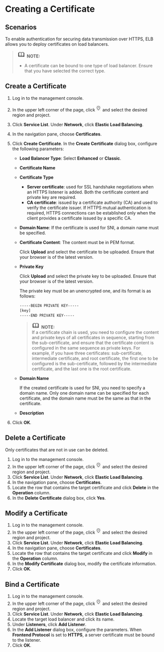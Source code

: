 # Creating a Certificate<a name="EN-US_TOPIC_0092382557"></a>

## Scenarios<a name="section55362545171830"></a>

To enable authentication for securing data transmission over HTTPS, ELB allows you to deploy certificates on load balancers. 

>![](public_sys-resources/icon-note.gif) **NOTE:**   
>-   A certificate can be bound to one type of load balancer. Ensure that you have selected the correct type.  

## Create a Certificate<a name="section26868475171830"></a>

1.  Log in to the management console.
2.  In the upper left corner of the page, click  ![](figures/en-us_image_0163776996.jpg)  and select the desired region and project.
3.  Click  **Service List**. Under  **Network**, click  **Elastic Load Balancing**.
4.  In the navigation pane, choose  **Certificates**.
5.  Click  **Create Certificate**. In the  **Create Certificate**  dialog box, configure the following parameters:
    -   **Load Balancer Type**: Select  **Enhanced**  or  **Classic**.
    -   **Certificate Name**
    -   **Certificate Type**
        -   **Server certificate**: used for SSL handshake negotiations when an HTTPS listener is added. Both the certificate content and private key are required.
        -   **CA certificate**: issued by a certificate authority \(CA\) and used to verify the certificate issuer. If HTTPS mutual authentication is required, HTTPS connections can be established only when the client provides a certificate issued by a specific CA.

    -   **Domain Name**: If the certificate is used for SNI, a domain name must be specified.
    -   **Certificate Content**: The content must be in PEM format.

        Click  **Upload**  and select the certificate to be uploaded. Ensure that your browser is of the latest version.

    -   **Private Key**

        Click  **Upload**  and select the private key to be uploaded. Ensure that your browser is of the latest version.

        The private key must be an unencrypted one, and its format is as follows:

        ```
        -----BEGIN PRIVATE KEY-----
        [key]
        -----END PRIVATE KEY-----
        ```

        >![](public_sys-resources/icon-note.gif) **NOTE:**   
        >If a certificate chain is used, you need to configure the content and private keys of all certificates in sequence, starting from the sub-certificate, and ensure that the certificate content is configured in the same sequence as private keys. For example, if you have three certificates: sub-certificate, intermediate certificate, and root certificate, the first one to be configured is the sub-certificate, followed by the intermediate certificate, and the last one is the root certificate.  

    -   **Domain Name**

        If the created certificate is used for SNI, you need to specify a domain name. Only one domain name can be specified for each certificate, and the domain name must be the same as that in the certificate.

    -   **Description**


1.  Click  **OK**.

## Delete a Certificate<a name="section8343547171830"></a>

Only certificates that are not in use can be deleted.

1.  Log in to the management console.
2.  In the upper left corner of the page, click  ![](figures/en-us_image_0095109447.jpg)  and select the desired region and project.
3.  Click  **Service List**. Under  **Network**, click  **Elastic Load Balancing**.
4.  In the navigation pane, choose  **Certificates**.
5.  Locate the row that contains the target certificate and click  **Delete**  in the  **Operation**  column.
6.  In the  **Delete Certificate**  dialog box, click  **Yes**.

## Modify a Certificate<a name="section45960980171830"></a>

1.  Log in to the management console.
2.  In the upper left corner of the page, click  ![](figures/en-us_image_0095109448.jpg)  and select the desired region and project.
3.  Click  **Service List**. Under  **Network**, click  **Elastic Load Balancing**.
4.  In the navigation pane, choose  **Certificates**.
5.  Locate the row that contains the target certificate and click  **Modify**  in the  **Operation**  column.
6.  In the  **Modify Certificate**  dialog box, modify the certificate information.
7.  Click  **OK**.

## Bind a Certificate<a name="section49683221908"></a>

1.  Log in to the management console.
2.  In the upper left corner of the page, click  ![](figures/en-us_image_0162304296.jpg)  and select the desired region and project.
3.  Click  **Service List**. Under  **Network**, click  **Elastic Load Balancing**.
4.  Locate the target load balancer and click its name.
5.  Under  **Listeners**, click  **Add Listener**.
6.  In the  **Add Listener**  dialog box, configure the parameters. When  **Frontend Protocol**  is set to  **HTTPS**, a server certificate must be bound to the listener.
7.  Click  **OK**.

